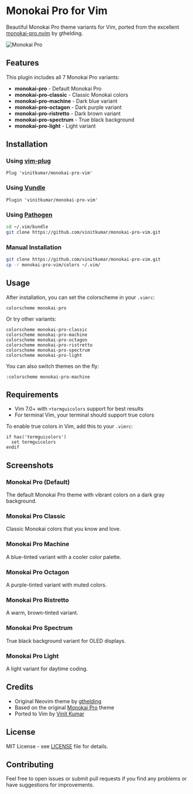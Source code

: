 # Monokai Pro for Vim

Beautiful Monokai Pro theme variants for Vim, ported from the excellent [monokai-pro.nvim](https://github.com/gthelding/monokai-pro.nvim) by gthelding.

![Monokai Pro](https://user-images.githubusercontent.com/1532071/178804297-1b2e1099-f855-4bc5-b84a-6c4d5d2f32f5.png)

## Features

This plugin includes all 7 Monokai Pro variants:

- **monokai-pro** - Default Monokai Pro
- **monokai-pro-classic** - Classic Monokai colors  
- **monokai-pro-machine** - Dark blue variant
- **monokai-pro-octagon** - Dark purple variant
- **monokai-pro-ristretto** - Dark brown variant
- **monokai-pro-spectrum** - True black background
- **monokai-pro-light** - Light variant

## Installation

### Using [vim-plug](https://github.com/junegunn/vim-plug)

```vim
Plug 'vinitkumar/monokai-pro-vim'
```

### Using [Vundle](https://github.com/VundleVim/Vundle.vim)

```vim
Plugin 'vinitkumar/monokai-pro-vim'
```

### Using [Pathogen](https://github.com/tpope/vim-pathogen)

```bash
cd ~/.vim/bundle
git clone https://github.com/vinitkumar/monokai-pro-vim.git
```

### Manual Installation

```bash
git clone https://github.com/vinitkumar/monokai-pro-vim.git
cp -r monokai-pro-vim/colors ~/.vim/
```

## Usage

After installation, you can set the colorscheme in your `.vimrc`:

```vim
colorscheme monokai-pro
```

Or try other variants:

```vim
colorscheme monokai-pro-classic
colorscheme monokai-pro-machine
colorscheme monokai-pro-octagon
colorscheme monokai-pro-ristretto
colorscheme monokai-pro-spectrum
colorscheme monokai-pro-light
```

You can also switch themes on the fly:

```vim
:colorscheme monokai-pro-machine
```

## Requirements

- Vim 7.0+ with `+termguicolors` support for best results
- For terminal Vim, your terminal should support true colors

To enable true colors in Vim, add this to your `.vimrc`:

```vim
if has('termguicolors')
  set termguicolors
endif
```

## Screenshots

### Monokai Pro (Default)
The default Monokai Pro theme with vibrant colors on a dark gray background.

### Monokai Pro Classic
Classic Monokai colors that you know and love.

### Monokai Pro Machine
A blue-tinted variant with a cooler color palette.

### Monokai Pro Octagon  
A purple-tinted variant with muted colors.

### Monokai Pro Ristretto
A warm, brown-tinted variant.

### Monokai Pro Spectrum
True black background variant for OLED displays.

### Monokai Pro Light
A light variant for daytime coding.

## Credits

- Original Neovim theme by [gthelding](https://github.com/gthelding/monokai-pro.nvim)
- Based on the original [Monokai Pro](https://monokai.pro/) theme
- Ported to Vim by [Vinit Kumar](https://github.com/vinitkumar)

## License

MIT License - see [LICENSE](LICENSE) file for details.

## Contributing

Feel free to open issues or submit pull requests if you find any problems or have suggestions for improvements.

